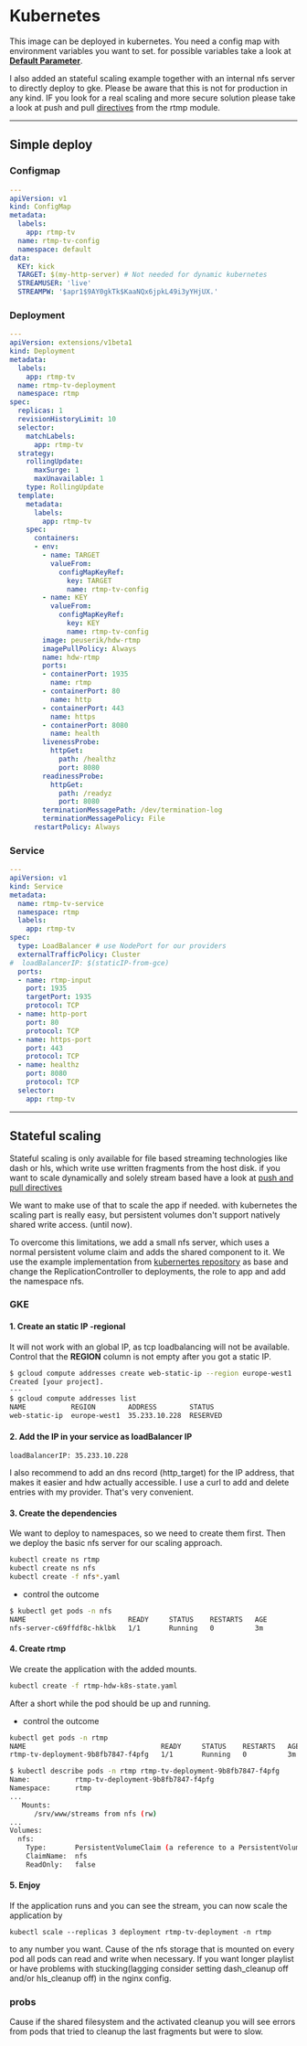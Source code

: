 # Kubernetes

This image can be deployed in kubernetes. You need a config map with environment variables you want to set. for possible variables take a look at [**Default Parameter**](../README.md#default-parameter).

I also added an stateful scaling example together with an internal nfs server to directly deploy to gke.
Please be aware that this is not for production in any kind. IF you look for a real scaling and more secure solution please take a look at push and pull [directives](https://github.com/arut/nginx-rtmp-module/wiki/Directives) from the rtmp module.

---

## Simple deploy

### Configmap

``` yaml
---
apiVersion: v1
kind: ConfigMap
metadata:
  labels:
    app: rtmp-tv
  name: rtmp-tv-config
  namespace: default
data:
  KEY: kick
  TARGET: $(my-http-server) # Not needed for dynamic kubernetes
  STREAMUSER: 'live'
  STREAMPW: '$apr1$9AY0gkTk$KaaNQx6jpkL49i3yYHjUX.'
```

### Deployment

``` yaml
---
apiVersion: extensions/v1beta1
kind: Deployment
metadata:
  labels:
    app: rtmp-tv
  name: rtmp-tv-deployment
  namespace: rtmp
spec:
  replicas: 1
  revisionHistoryLimit: 10
  selector:
    matchLabels:
      app: rtmp-tv
  strategy:
    rollingUpdate:
      maxSurge: 1
      maxUnavailable: 1
    type: RollingUpdate
  template:
    metadata:
      labels:
        app: rtmp-tv
    spec:
      containers:
      - env:
        - name: TARGET
          valueFrom:
            configMapKeyRef:
              key: TARGET
              name: rtmp-tv-config
        - name: KEY
          valueFrom:
            configMapKeyRef:
              key: KEY
              name: rtmp-tv-config
        image: peuserik/hdw-rtmp
        imagePullPolicy: Always
        name: hdw-rtmp
        ports:
        - containerPort: 1935
          name: rtmp
        - containerPort: 80
          name: http
        - containerPort: 443
          name: https
        - containerPort: 8080
          name: health
        livenessProbe:
          httpGet:
            path: /healthz
            port: 8080
        readinessProbe:
          httpGet:
            path: /readyz
            port: 8080
        terminationMessagePath: /dev/termination-log
        terminationMessagePolicy: File
      restartPolicy: Always
```

### Service

``` yaml
---
apiVersion: v1
kind: Service
metadata:
  name: rtmp-tv-service
  namespace: rtmp
  labels:
    app: rtmp-tv
spec:
  type: LoadBalancer # use NodePort for our providers
  externalTrafficPolicy: Cluster
#  loadBalancerIP: $(staticIP-from-gce)
  ports:
  - name: rtmp-input
    port: 1935
    targetPort: 1935
    protocol: TCP
  - name: http-port
    port: 80
    protocol: TCP
  - name: https-port
    port: 443
    protocol: TCP
  - name: healthz
    port: 8080
    protocol: TCP
  selector:
    app: rtmp-tv
```

---

## Stateful scaling

Stateful scaling is only available for file based streaming technologies like dash or hls, which write use written fragments from the host disk. if you want to scale dynamically and solely stream based have a look at [push and pull directives](https://github.com/arut/nginx-rtmp-module/wiki/Directives)

We want to make use of that to scale the app if needed. with kubernetes the scaling part is really easy, but persistent volumes don't support natively shared write access. (until now).

To overcome this limitations, we add a small nfs server, which uses a normal persistent volume claim and adds the shared component to it.
We use the example implementation from [kubernertes repository](https://github.com/kubernetes/examples/tree/master/staging/volumes/nfs) as base and change the ReplicationController to deployments, the role to app and add the namespace nfs.

### GKE

#### 1. Create an static IP -regional

It will not work with an global IP, as tcp loadbalancing will not be available.
Control that the **REGION** column is not empty after you got a static IP.

``` bash
$ gcloud compute addresses create web-static-ip --region europe-west1
Created [your project].
---
$ gcloud compute addresses list
NAME           REGION        ADDRESS        STATUS
web-static-ip  europe-west1  35.233.10.228  RESERVED
```

#### 2. Add the IP in your service as loadBalancer IP

`loadBalancerIP: 35.233.10.228`

I also recommend to add an dns record (http_target) for the IP address, that makes it easier and hdw actually accessible.
I use a curl to add and delete entries with my provider. That's very convenient.

#### 3. Create the dependencies

We want to deploy to namespaces, so we need to create them first. Then we deploy the basic nfs server for our scaling approach.

``` bash
kubectl create ns rtmp
kubectl create ns nfs
kubectl create -f nfs*.yaml
```

* control the outcome

``` bash
$ kubectl get pods -n nfs
NAME                         READY     STATUS    RESTARTS   AGE
nfs-server-c69ffdf8c-hklbk   1/1       Running   0          3m
```

#### 4. Create rtmp

We create the application with the added mounts.

``` bash
kubectl create -f rtmp-hdw-k8s-state.yaml
```

After a short while the pod should be up and running. 

* control the outcome

``` bash
kubectl get pods -n rtmp
NAME                                 READY     STATUS    RESTARTS   AGE
rtmp-tv-deployment-9b8fb7847-f4pfg   1/1       Running   0          3m
```

``` bash
$ kubectl describe pods -n rtmp rtmp-tv-deployment-9b8fb7847-f4pfg
Name:           rtmp-tv-deployment-9b8fb7847-f4pfg
Namespace:      rtmp
...
   Mounts:
      /srv/www/streams from nfs (rw)
...
Volumes:
  nfs:
    Type:       PersistentVolumeClaim (a reference to a PersistentVolumeClaim in the same namespace)
    ClaimName:  nfs
    ReadOnly:   false
```

#### 5. Enjoy

If the application runs and you can see the stream, you can now scale the application by

`kubectl scale --replicas 3 deployment rtmp-tv-deployment -n rtmp`

to any number you want. Cause of the nfs storage that is mounted on every pod all pods can read and write when necessary.
If you want longer playlist or have problems with stucking(lagging consider setting dash_cleanup off and/or hls_cleanup off) in the nginx config.

### probs

Cause if the shared filesystem and the activated cleanup you will see errors from pods that tried to cleanup the last fragments but were to slow.

